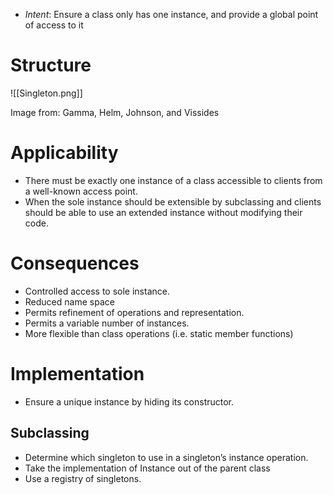 * *Intent*: Ensure a class only has one instance, and provide a global point of access to it
# Structure
![[Singleton.png]]
<figcaption> Image from: Gamma, Helm, Johnson, and Vissides </figcaption>

# Applicability
* There must be exactly one instance of a class accessible to clients from a well-known access point.
* When the sole instance should be extensible by subclassing and clients should be able to use an extended instance without modifying their code.

# Consequences
* Controlled access to sole instance.
* Reduced name space
* Permits refinement of operations and representation.
* Permits a variable number of instances.
* More flexible than class operations (i.e.  static member functions)

# Implementation
* Ensure a unique instance by hiding its constructor.

## Subclassing
* Determine which singleton to use in a singleton’s instance operation.
* Take the implementation of Instance out of the parent class
* Use a registry of singletons.